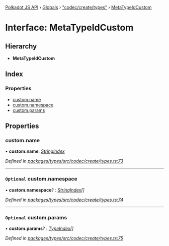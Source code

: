 [Polkadot JS API](../README.md) › [Globals](../globals.md) › ["codec/create/types"](../modules/_codec_create_types_.md) › [MetaTypeIdCustom](_codec_create_types_.metatypeidcustom.md)

# Interface: MetaTypeIdCustom

## Hierarchy

* **MetaTypeIdCustom**

## Index

### Properties

* [custom.name](_codec_create_types_.metatypeidcustom.md#custom.name)
* [custom.namespace](_codec_create_types_.metatypeidcustom.md#optional-custom.namespace)
* [custom.params](_codec_create_types_.metatypeidcustom.md#optional-custom.params)

## Properties

###  custom.name

• **custom.name**: *[StringIndex](../modules/_codec_create_types_.md#stringindex)*

*Defined in [packages/types/src/codec/create/types.ts:73](https://github.com/polkadot-js/api/blob/4cb8462d50/packages/types/src/codec/create/types.ts#L73)*

___

### `Optional` custom.namespace

• **custom.namespace**? : *[StringIndex](../modules/_codec_create_types_.md#stringindex)[]*

*Defined in [packages/types/src/codec/create/types.ts:74](https://github.com/polkadot-js/api/blob/4cb8462d50/packages/types/src/codec/create/types.ts#L74)*

___

### `Optional` custom.params

• **custom.params**? : *[TypeIndex](../modules/_codec_create_types_.md#typeindex)[]*

*Defined in [packages/types/src/codec/create/types.ts:75](https://github.com/polkadot-js/api/blob/4cb8462d50/packages/types/src/codec/create/types.ts#L75)*
